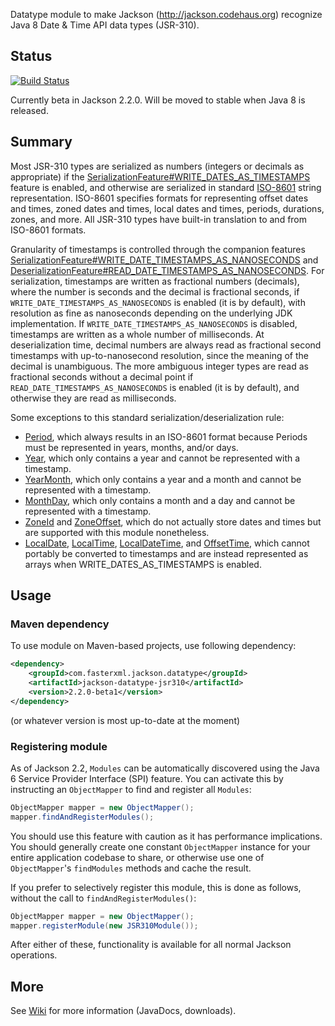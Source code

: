 Datatype module to make Jackson (http://jackson.codehaus.org) recognize Java 8 Date & Time API data types (JSR-310).

## Status

[![Build Status](https://fasterxml.ci.cloudbees.com/job/jackson-datatype-jsr310-master/badge/icon)](https://fasterxml.ci.cloudbees.com/job/jackson-datatype-jsr310-master/)

Currently beta in Jackson 2.2.0. Will be moved to stable when Java 8 is released.

## Summary

Most JSR-310 types are serialized as numbers (integers or decimals as appropriate) if the
[SerializationFeature#WRITE_DATES_AS_TIMESTAMPS](http://fasterxml.github.com/jackson-databind/javadoc/2.2.0/com/fasterxml/jackson/databind/SerializationFeature.html#WRITE_DATES_AS_TIMESTAMPS)
feature is enabled, and otherwise are serialized in standard [ISO-8601](http://en.wikipedia.org/wiki/ISO_8601)
string representation. ISO-8601 specifies formats for representing offset dates and times, zoned dates and times,
local dates and times, periods, durations, zones, and more. All JSR-310 types have built-in translation to and from
ISO-8601 formats.

Granularity of timestamps is controlled through the companion features
[SerializationFeature#WRITE_DATE_TIMESTAMPS_AS_NANOSECONDS](http://fasterxml.github.com/jackson-databind/javadoc/2.2.0/com/fasterxml/jackson/databind/SerializationFeature.html#WRITE_DATE_TIMESTAMPS_AS_NANOSECONDS)
and
[DeserializationFeature#READ_DATE_TIMESTAMPS_AS_NANOSECONDS](http://fasterxml.github.com/jackson-databind/javadoc/2.2.0/com/fasterxml/jackson/databind/DeserializationFeature.html#READ_DATE_TIMESTAMPS_AS_NANOSECONDS).
For serialization, timestamps are written as fractional numbers (decimals), where the number is seconds and the decimal
is fractional seconds, if `WRITE_DATE_TIMESTAMPS_AS_NANOSECONDS` is enabled (it is by default), with resolution as fine
as nanoseconds depending on the underlying JDK implementation. If `WRITE_DATE_TIMESTAMPS_AS_NANOSECONDS` is disabled,
timestamps are written as a whole number of milliseconds. At deserialization time, decimal numbers are always read as
fractional second timestamps with up-to-nanosecond resolution, since the meaning of the decimal is unambiguous. The
more ambiguous integer types are read as fractional seconds without a decimal point if
`READ_DATE_TIMESTAMPS_AS_NANOSECONDS` is enabled (it is by default), and otherwise they are read as milliseconds.

Some exceptions to this standard serialization/deserialization rule:<br />
* [Period](http://download.java.net/jdk8/docs/api/java/time/Period.html), which always results in an ISO-8601 format
because Periods must be represented in years, months, and/or days.</li>
* [Year](http://download.java.net/jdk8/docs/api/java/time/Year.html), which only contains a year and cannot be
represented with a timestamp.</li>
* [YearMonth](http://download.java.net/jdk8/docs/api/java/time/YearMonth.html), which only contains a year and a month
and cannot be represented with a timestamp.</li>
* [MonthDay](http://download.java.net/jdk8/docs/api/java/time/MonthDay.html), which only contains a month and a day and
cannot be represented with a timestamp.</li>
* [ZoneId](http://download.java.net/jdk8/docs/api/java/time/ZoneId.html) and
[ZoneOffset](http://download.java.net/jdk8/docs/api/java/time/ZoneOffset.html), which do not actually store dates and
times but are supported with this module nonetheless.</li>
* [LocalDate](http://download.java.net/jdk8/docs/api/java/time/LocalDate.html),
[LocalTime](http://download.java.net/jdk8/docs/api/java/time/LocalTime.html),
[LocalDateTime](http://download.java.net/jdk8/docs/api/java/time/LocalDateTime.html), and
[OffsetTime](http://download.java.net/jdk8/docs/api/java/time/OffsetTime.html), which cannot portably be converted to
timestamps and are instead represented as arrays when WRITE_DATES_AS_TIMESTAMPS is enabled.

## Usage

### Maven dependency

To use module on Maven-based projects, use following dependency:

```xml
<dependency>
    <groupId>com.fasterxml.jackson.datatype</groupId>
    <artifactId>jackson-datatype-jsr310</artifactId>
    <version>2.2.0-beta1</version>
</dependency>
```

(or whatever version is most up-to-date at the moment)

### Registering module

As of Jackson 2.2, `Modules` can be automatically discovered using the Java 6 Service Provider Interface (SPI) feature.
You can activate this by instructing an `ObjectMapper` to find and register all `Modules`:

```java
ObjectMapper mapper = new ObjectMapper();
mapper.findAndRegisterModules();
```

You should use this feature with caution as it has performance implications. You should generally create one constant
`ObjectMapper` instance for your entire application codebase to share, or otherwise use one of `ObjectMapper`'s
`findModules` methods and cache the result.

If you prefer to selectively register this module, this is done as follows, without the call to
`findAndRegisterModules()`:

```java
ObjectMapper mapper = new ObjectMapper();
mapper.registerModule(new JSR310Module());
```

After either of these, functionality is available for all normal Jackson operations.

## More

See [Wiki](https://github.com/FasterXML/jackson-datatype-jsr310/wiki) for more information
(JavaDocs, downloads).
